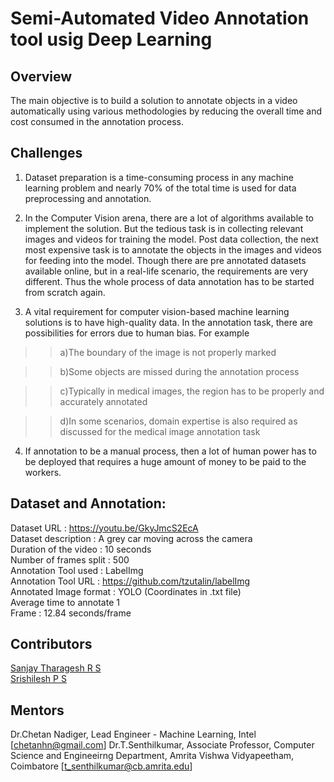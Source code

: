 # Semi-Automated Video Annotation tool usig Deep Learning

## Overview

The main objective is to build a solution to annotate objects in a video automatically using various methodologies by reducing the overall time and cost consumed in the annotation process.

## Challenges

1) Dataset preparation is a time-consuming process in any machine learning problem and nearly 70% of the total time is used for data preprocessing and annotation.

2) In the Computer Vision arena,  there are a lot of algorithms available to implement the solution. But the tedious task is in collecting relevant images and videos for training the model. Post data collection, the next most expensive task is to annotate the objects in the images and videos for feeding into the model. Though there are pre annotated datasets available online, but in a real-life scenario, the requirements are very different. Thus the whole process of data annotation has to be started from scratch again.

3) A vital requirement for computer vision-based machine learning solutions is to have high-quality data. In the annotation task, there are possibilities for errors due to human bias. For example

>> a)The boundary of the image is not properly marked

>> b)Some objects are missed during the annotation process

>> c)Typically in medical images, the region has to be properly and accurately annotated

>> d)In some scenarios, domain expertise is also required as discussed for the medical image annotation task

4) If annotation to be a manual process, then a lot of human power has to be deployed that requires a huge amount of money to be paid to the workers.

## Dataset and Annotation:

Dataset URL			: https://youtu.be/GkyJmcS2EcA  
Dataset description		: A grey car moving across the camera  
Duration of the video 		: 10 seconds  
Number of frames split		: 500  
Annotation Tool used		: LabelImg  
Annotation Tool URL		: https://github.com/tzutalin/labelImg  
Annotated Image format	: YOLO (Coordinates in .txt file)  
Average time to annotate 1  
Frame				: 12.84 seconds/frame

## Contributors

[Sanjay Tharagesh R S](https://github.com/sanjaytharagesh31)  
[Srishilesh P S](https://github.com/srishilesh)

## Mentors

Dr.Chetan Nadiger, Lead Engineer - Machine Learning, Intel [chetanhn@gmail.com]
Dr.T.Senthilkumar, Associate Professor, Computer Science and Engineeirng Department, Amrita Vishwa Vidyapeetham, Coimbatore [t_senthilkumar@cb.amrita.edu]
